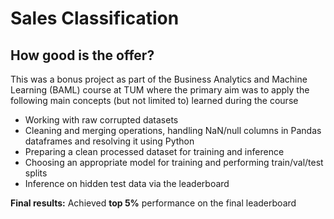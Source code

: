 # Sales Classification 
## How good is the offer?

This was a bonus project as part of the Business Analytics and Machine Learning (BAML) course at TUM where the primary aim was to apply the following main concepts (but not limited to) learned during the course
- Working with raw corrupted datasets
- Cleaning and merging operations, handling NaN/null columns in Pandas dataframes and resolving it using Python
- Preparing a clean processed dataset for training and inference
- Choosing an appropriate model for training and performing train/val/test splits
- Inference on hidden test data via the leaderboard

**Final results:** Achieved **top 5%** performance on the final leaderboard 